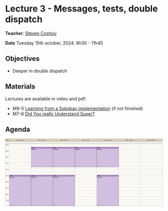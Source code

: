 # Lecture 3 - Messages, tests, double dispatch
**Teacher**: [Steven Costiou](https://kloum.io/costiou)

**Date** Tuesday 15th october, 2024. 8h30 - 11h45

## Objectives

- Deeper in double dispatch

## Materials

Lectures are available in video and pdf:

- M9-5 [Learning from a Sokoban implementation](https://advanced-design-mooc.pharo.org/#module9) (if not finished)
- M7-8 [Did You really Understand Super?](https://advanced-design-mooc.pharo.org/#module7)

## Agenda

![img](/Week-03-Object-Oriented-Programming-October-14-18-2024/week-03-agenda.png)   